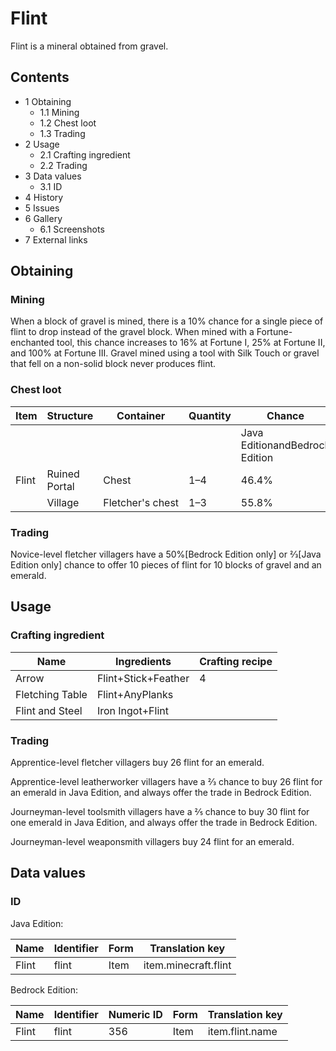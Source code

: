 # Flint
Flint is a mineral obtained from gravel.

## Contents
- 1 Obtaining
	- 1.1 Mining
	- 1.2 Chest loot
	- 1.3 Trading
- 2 Usage
	- 2.1 Crafting ingredient
	- 2.2 Trading
- 3 Data values
	- 3.1 ID
- 4 History
- 5 Issues
- 6 Gallery
	- 6.1 Screenshots
- 7 External links

## Obtaining
### Mining
When a block of gravel is mined, there is a 10% chance for a single piece of flint to drop instead of the gravel block. When mined with a Fortune-enchanted tool, this chance increases to 16% at Fortune I, 25% at Fortune II, and 100% at Fortune III. Gravel mined using a tool with Silk Touch or gravel that fell on a non-solid block never produces flint.

### Chest loot
| Item  | Structure     | Container        | Quantity | Chance                         |
|-------|---------------|------------------|----------|--------------------------------|
|       |               |                  |          | Java EditionandBedrock Edition |
| Flint | Ruined Portal | Chest            | 1–4      | 46.4%                          |
|       | Village       | Fletcher's chest | 1–3      | 55.8%                          |

### Trading
Novice-level fletcher villagers have a 50%‌[Bedrock Edition  only] or 2⁄3‌[Java Edition  only] chance to offer 10 pieces of flint for 10 blocks of gravel and an emerald.

## Usage
### Crafting ingredient
| Name            | Ingredients         | Crafting recipe |
|-----------------|---------------------|-----------------|
| Arrow           | Flint+Stick+Feather | 4               |
| Fletching Table | Flint+AnyPlanks     |                 |
| Flint and Steel | Iron Ingot+Flint    |                 |

### Trading
Apprentice-level fletcher villagers buy 26 flint for an emerald.

Apprentice-level leatherworker villagers have a 2⁄3 chance to buy 26 flint for an emerald in Java Edition, and always offer the trade in Bedrock Edition.

Journeyman-level toolsmith villagers have a 2⁄5 chance to buy 30 flint for one emerald in Java Edition, and always offer the trade in Bedrock Edition.

Journeyman-level weaponsmith villagers buy 24 flint for an emerald.

## Data values
### ID
Java Edition:

| Name  | Identifier | Form | Translation key      |
|-------|------------|------|----------------------|
| Flint | flint      | Item | item.minecraft.flint |

Bedrock Edition:

| Name  | Identifier | Numeric ID | Form | Translation key |
|-------|------------|------------|------|-----------------|
| Flint | flint      | 356        | Item | item.flint.name |


